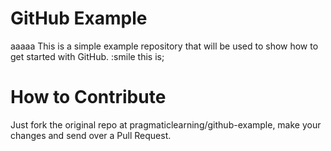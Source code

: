 GitHub Example
==============

aaaaa This is a simple example repository that will be used to show how to get started with GitHub. :smile
this is;

How to Contribute
=================

Just fork the original repo at pragmaticlearning/github-example, make your changes and send over a Pull Request.

